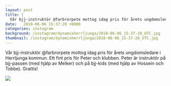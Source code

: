 ```yaml
---
layout: post
title: |
  Vår bjj-instruktör @farbrorpete mottog idag pris för årets ungdomsledare i Herrljunga kommun
date:   2018-06-06 15:37:20 +0000
categories: instagram
background: /instagram/dynamixherrljunga/2018-06-06_15-37-20_UTC.jpg
thumbnail: /instagram/dynamixherrljunga/2018-06-06_15-37-20_UTC.jpg
---
```

Vår bjj-instruktör @farbrorpete mottog idag pris för årets ungdomsledare i Herrljunga kommun. Ett fint pris för Peter och klubben. Peter är instruktör på bjj-passen (med hjälp av Melker) och på bjj-kids (med hjälp av Hossein och Tobbe). Grattis! 



<img src='/www-dynamix-herrljunga/instagram/dynamixherrljunga/2018-06-06_15-37-20_UTC.jpg' class='img-fluid' />
